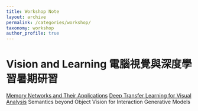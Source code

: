 ```yaml
---
title: Workshop Note
layout: archive
permalink: /categories/workshop/
taxonomy: workshop
author_profile: true
---
```


# Vision and Learning 電腦視覺與深度學習暑期研習

[Memory Networks and Their Applications](./AI-VC-Summer-Camp-Day-1/)
[Deep Transfer Learning for Visual Analysis](./AI-VC-Summer-Camp-Day-2/)
Semantics beyond Object 
Vision for Interaction
Generative Models

